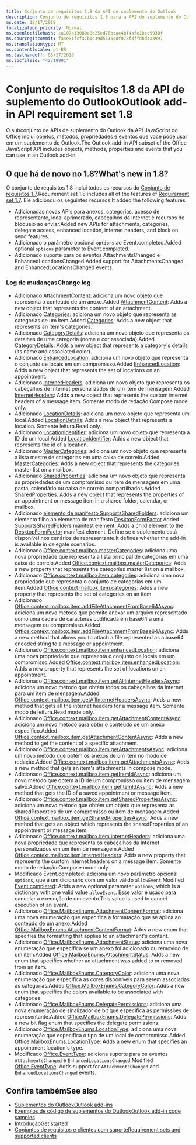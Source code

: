 ```yaml
---
title: Conjunto de requisitos 1.8 da API de suplemento do Outlook
description: Conjunto de requisitos 1,8 para a API do suplemento do Outlook
ms.date: 12/17/2019
localization_priority: Normal
ms.openlocfilehash: ca107a13080e8b25ed76bcae4bf4afe1bec9938f
ms.sourcegitcommit: fa4e81fcf41b1c39d5516edf078f3ffdbd4a3997
ms.translationtype: MT
ms.contentlocale: pt-BR
ms.lasthandoff: 03/17/2020
ms.locfileid: "42719991"
---
```

# <a name="outlook-add-in-api-requirement-set-18"></a><span data-ttu-id="4ef79-103">Conjunto de requisitos 1.8 da API de suplemento do Outlook</span><span class="sxs-lookup"><span data-stu-id="4ef79-103">Outlook add-in API requirement set 1.8</span></span>

<span data-ttu-id="4ef79-104">O subconjunto de APIs de suplemento do Outlook da API JavaScript do Office inclui objetos, métodos, propriedades e eventos que você pode usar em um suplemento do Outlook.</span><span class="sxs-lookup"><span data-stu-id="4ef79-104">The Outlook add-in API subset of the Office JavaScript API includes objects, methods, properties and events that you can use in an Outlook add-in.</span></span>

## <a name="whats-new-in-18"></a><span data-ttu-id="4ef79-105">O que há de novo no 1.8?</span><span class="sxs-lookup"><span data-stu-id="4ef79-105">What's new in 1.8?</span></span>

<span data-ttu-id="4ef79-106">O conjunto de requisitos 1.8 inclui todos os recursos do [Conjunto de requisitos 1.7](../requirement-set-1.7/outlook-requirement-set-1.7.md).</span><span class="sxs-lookup"><span data-stu-id="4ef79-106">Requirement set 1.8 includes all of the features of [Requirement set 1.7](../requirement-set-1.7/outlook-requirement-set-1.7.md).</span></span> <span data-ttu-id="4ef79-107">Ele adicionou os seguintes recursos.</span><span class="sxs-lookup"><span data-stu-id="4ef79-107">It added the following features.</span></span>

- <span data-ttu-id="4ef79-108">Adicionadas novas APIs para anexos, categorias, acesso de representante, local aprimorado, cabeçalhos da Internet e recursos de bloqueio ao enviar.</span><span class="sxs-lookup"><span data-stu-id="4ef79-108">Added new APIs for attachments, categories, delegate access, enhanced location, internet headers, and block on send features.</span></span>
- <span data-ttu-id="4ef79-109">Adicionado o parâmetro opcional `options` ao Event.completed.</span><span class="sxs-lookup"><span data-stu-id="4ef79-109">Added optional `options` parameter to Event.completed.</span></span>
- <span data-ttu-id="4ef79-110">Adicionado suporte para os eventos AttachmentsChanged e EnhancedLocationsChanged.</span><span class="sxs-lookup"><span data-stu-id="4ef79-110">Added support for AttachmentsChanged and EnhancedLocationsChanged events.</span></span>

### <a name="change-log"></a><span data-ttu-id="4ef79-111">Log de mudanças</span><span class="sxs-lookup"><span data-stu-id="4ef79-111">Change log</span></span>

- <span data-ttu-id="4ef79-112">Adicionado [AttachmentContent](/javascript/api/outlook/office.attachmentcontent?view=outlook-js-1.8): adiciona um novo objeto que representa o conteúdo de um anexo.</span><span class="sxs-lookup"><span data-stu-id="4ef79-112">Added [AttachmentContent](/javascript/api/outlook/office.attachmentcontent?view=outlook-js-1.8): Adds a new object that represents the content of an attachment.</span></span>
- <span data-ttu-id="4ef79-113">Adicionado [Categories](/javascript/api/outlook/office.categories?view=outlook-js-1.8): adiciona um novo objeto que representa as categorias de um item.</span><span class="sxs-lookup"><span data-stu-id="4ef79-113">Added [Categories](/javascript/api/outlook/office.categories?view=outlook-js-1.8): Adds a new object that represents an item's categories.</span></span>
- <span data-ttu-id="4ef79-114">Adicionado [CategoryDetails](/javascript/api/outlook/office.categorydetails?view=outlook-js-1.8): adiciona um novo objeto que representa os detalhes de uma categoria (nome e cor associada).</span><span class="sxs-lookup"><span data-stu-id="4ef79-114">Added [CategoryDetails](/javascript/api/outlook/office.categorydetails?view=outlook-js-1.8): Adds a new object that represents a category's details (its name and associated color).</span></span>
- <span data-ttu-id="4ef79-115">Adicionado [EnhancedLocation](/javascript/api/outlook/office.enhancedlocation?view=outlook-js-1.8): adiciona um novo objeto que representa o conjunto de locais em um compromisso.</span><span class="sxs-lookup"><span data-stu-id="4ef79-115">Added [EnhancedLocation](/javascript/api/outlook/office.enhancedlocation?view=outlook-js-1.8): Adds a new object that represents the set of locations on an appointment.</span></span>
- <span data-ttu-id="4ef79-116">Adicionado [InternetHeaders](/javascript/api/outlook/office.internetheaders?view=outlook-js-1.8): adiciona um novo objeto que representa os cabeçalhos de Internet personalizados de um item de mensagem.</span><span class="sxs-lookup"><span data-stu-id="4ef79-116">Added [InternetHeaders](/javascript/api/outlook/office.internetheaders?view=outlook-js-1.8): Adds a new object that represents the custom internet headers of a message item.</span></span> <span data-ttu-id="4ef79-117">Somente modo de redação.</span><span class="sxs-lookup"><span data-stu-id="4ef79-117">Compose mode only.</span></span>
- <span data-ttu-id="4ef79-118">Adicionado [LocationDetails](/javascript/api/outlook/office.locationdetails?view=outlook-js-1.8): adiciona um novo objeto que representa um local.</span><span class="sxs-lookup"><span data-stu-id="4ef79-118">Added [LocationDetails](/javascript/api/outlook/office.locationdetails?view=outlook-js-1.8): Adds a new object that represents a location.</span></span> <span data-ttu-id="4ef79-119">Somente leitura.</span><span class="sxs-lookup"><span data-stu-id="4ef79-119">Read only.</span></span>
- <span data-ttu-id="4ef79-120">Adicionado [LocationIdentifier](/javascript/api/outlook/office.locationidentifier?view=outlook-js-1.8): adiciona um novo objeto que representa a ID de um local.</span><span class="sxs-lookup"><span data-stu-id="4ef79-120">Added [LocationIdentifier](/javascript/api/outlook/office.locationidentifier?view=outlook-js-1.8): Adds a new object that represents the id of a location.</span></span>
- <span data-ttu-id="4ef79-121">Adicionado [MasterCategories](/javascript/api/outlook/office.mastercategories?view=outlook-js-1.8): adiciona um novo objeto que representa a lista mestre de categorias em uma caixa de correio.</span><span class="sxs-lookup"><span data-stu-id="4ef79-121">Added [MasterCategories](/javascript/api/outlook/office.mastercategories?view=outlook-js-1.8): Adds a new object that represents the categories master list on a mailbox.</span></span>
- <span data-ttu-id="4ef79-122">Adicionado [SharedProperties](/javascript/api/outlook/office.sharedproperties?view=outlook-js-1.8): adiciona um novo objeto que representa as propriedades de um compromisso ou item de mensagem em uma pasta, calendário ou caixa de correio compartilhados.</span><span class="sxs-lookup"><span data-stu-id="4ef79-122">Added [SharedProperties](/javascript/api/outlook/office.sharedproperties?view=outlook-js-1.8): Adds a new object that represents the properties of an appointment or message item in a shared folder, calendar, or mailbox.</span></span>
- <span data-ttu-id="4ef79-123">Adicionado [elemento de manifesto SupportsSharedFolders](../../manifest/supportssharedfolders.md): adiciona um elemento filho ao elemento de manifesto [DesktopFormFactor](../../manifest/desktopformfactor.md).</span><span class="sxs-lookup"><span data-stu-id="4ef79-123">Added [SupportsSharedFolders manifest element](../../manifest/supportssharedfolders.md): Adds a child element to the [DesktopFormFactor](../../manifest/desktopformfactor.md) manifest element.</span></span> <span data-ttu-id="4ef79-124">Define se o suplemento está disponível nos cenários de representante.</span><span class="sxs-lookup"><span data-stu-id="4ef79-124">It defines whether the add-in is available in delegate scenarios.</span></span>
- <span data-ttu-id="4ef79-125">Adicionado [Office.context.mailbox.masterCategories](office.context.mailbox.md#properties): adiciona uma nova propriedade que representa a lista principal de categorias em uma caixa de correio.</span><span class="sxs-lookup"><span data-stu-id="4ef79-125">Added [Office.context.mailbox.masterCategories](office.context.mailbox.md#properties): Adds a new property that represents the categories master list on a mailbox.</span></span>
- <span data-ttu-id="4ef79-126">Adicionado [Office.context.mailbox.item.categories](office.context.mailbox.item.md#properties): adiciona uma nova propriedade que representa o conjunto de categorias em um item.</span><span class="sxs-lookup"><span data-stu-id="4ef79-126">Added [Office.context.mailbox.item.categories](office.context.mailbox.item.md#properties): Adds a new property that represents the set of categories on an item.</span></span>
- <span data-ttu-id="4ef79-127">Adicionado [Office.context.mailbox.item.addFileAttachmentFromBase64Async](office.context.mailbox.item.md#methods): adiciona um novo método que permite anexar um arquivo representado como uma cadeia de caracteres codificada em base64 a uma mensagem ou compromisso.</span><span class="sxs-lookup"><span data-stu-id="4ef79-127">Added [Office.context.mailbox.item.addFileAttachmentFromBase64Async](office.context.mailbox.item.md#methods): Adds a new method that allows you to attach a file represented as a base64 encoded string to a message or appointment.</span></span>
- <span data-ttu-id="4ef79-128">Adicionado [Office.context.mailbox.item.enhancedLocation](office.context.mailbox.item.md#properties): adiciona uma nova propriedade que representa o conjunto de locais em um compromisso.</span><span class="sxs-lookup"><span data-stu-id="4ef79-128">Added [Office.context.mailbox.item.enhancedLocation](office.context.mailbox.item.md#properties): Adds a new property that represents the set of locations on an appointment.</span></span>
- <span data-ttu-id="4ef79-129">Adicionado [Office.context.mailbox.item.getAllInternetHeadersAsync](office.context.mailbox.item.md#methods): adiciona um novo método que obtém todos os cabeçalhos da Internet para um item de mensagem.</span><span class="sxs-lookup"><span data-stu-id="4ef79-129">Added [Office.context.mailbox.item.getAllInternetHeadersAsync](office.context.mailbox.item.md#methods): Adds a new method that gets all the internet headers for a message item.</span></span> <span data-ttu-id="4ef79-130">Somente modo de leitura.</span><span class="sxs-lookup"><span data-stu-id="4ef79-130">Read mode only.</span></span>
- <span data-ttu-id="4ef79-131">Adicionado [Office.context.mailbox.item.getAttachmentContentAsync](office.context.mailbox.item.md#methods): adiciona um novo método para obter o conteúdo de um anexo específico.</span><span class="sxs-lookup"><span data-stu-id="4ef79-131">Added [Office.context.mailbox.item.getAttachmentContentAsync](office.context.mailbox.item.md#methods): Adds a new method to get the content of a specific attachment.</span></span>
- <span data-ttu-id="4ef79-132">Adicionado [Office.context.mailbox.item.getAttachmentsAsync](office.context.mailbox.item.md#methods): adiciona um novo método que obtém os anexos de um item no modo de redação.</span><span class="sxs-lookup"><span data-stu-id="4ef79-132">Added [Office.context.mailbox.item.getAttachmentsAsync](office.context.mailbox.item.md#methods): Adds a new method that gets an item's attachments in compose mode.</span></span>
- <span data-ttu-id="4ef79-133">Adicionado [Office.context.mailbox.item.getItemIdAsync](office.context.mailbox.item.md#methods): adiciona um novo método que obtém a ID de um compromisso ou item de mensagem salvo.</span><span class="sxs-lookup"><span data-stu-id="4ef79-133">Added [Office.context.mailbox.item.getItemIdAsync](office.context.mailbox.item.md#methods): Adds a new method that gets the ID of a saved appointment or message item.</span></span>
- <span data-ttu-id="4ef79-134">Adicionado [Office.context.mailbox.item.getSharedPropertiesAsync](office.context.mailbox.item.md#methods): adiciona um novo método que obtém um objeto que representa as sharedProperties de um compromisso ou item de mensagem.</span><span class="sxs-lookup"><span data-stu-id="4ef79-134">Added [Office.context.mailbox.item.getSharedPropertiesAsync](office.context.mailbox.item.md#methods): Adds a new method that gets an object which represents the sharedProperties of an appointment or message item.</span></span>
- <span data-ttu-id="4ef79-135">Adicionado [Office.context.mailbox.item.internetHeaders](office.context.mailbox.item.md#properties): adiciona uma nova propriedade que representa os cabeçalhos da Internet personalizados em um item de mensagem.</span><span class="sxs-lookup"><span data-stu-id="4ef79-135">Added [Office.context.mailbox.item.internetHeaders](office.context.mailbox.item.md#properties): Adds a new property that represents the custom internet headers on a message item.</span></span> <span data-ttu-id="4ef79-136">Somente modo de redação.</span><span class="sxs-lookup"><span data-stu-id="4ef79-136">Compose mode only.</span></span>
- <span data-ttu-id="4ef79-137">Modificado [Event.completed](/javascript/api/office/office.addincommands.event#completed-options-): adiciona um novo parâmetro opcional `options`, que é um dicionário com um valor válido `allowEvent`.</span><span class="sxs-lookup"><span data-stu-id="4ef79-137">Modified [Event.completed](/javascript/api/office/office.addincommands.event#completed-options-): Adds a new optional parameter `options`, which is a dictionary with one valid value `allowEvent`.</span></span> <span data-ttu-id="4ef79-138">Esse valor é usado para cancelar a execução de um evento.</span><span class="sxs-lookup"><span data-stu-id="4ef79-138">This value is used to cancel execution of an event.</span></span>
- <span data-ttu-id="4ef79-139">Adicionado [Office.MailboxEnums.AttachmentContentFormat](/javascript/api/outlook/office.mailboxenums.attachmentcontentformat?view=outlook-js-1.8): adiciona uma nova enumeração que especifica a formatação que se aplica ao conteúdo de um anexo.</span><span class="sxs-lookup"><span data-stu-id="4ef79-139">Added [Office.MailboxEnums.AttachmentContentFormat](/javascript/api/outlook/office.mailboxenums.attachmentcontentformat?view=outlook-js-1.8): Adds a new enum that specifies the formatting that applies to an attachment's content.</span></span>
- <span data-ttu-id="4ef79-140">Adicionado [Office.MailboxEnums.AttachmentStatus](/javascript/api/outlook/office.mailboxenums.attachmentstatus?view=outlook-js-1.8): adiciona uma nova enumeração que especifica se um anexo foi adicionado ou removido de um item.</span><span class="sxs-lookup"><span data-stu-id="4ef79-140">Added [Office.MailboxEnums.AttachmentStatus](/javascript/api/outlook/office.mailboxenums.attachmentstatus?view=outlook-js-1.8): Adds a new enum that specifies whether an attachment was added to or removed from an item.</span></span>
- <span data-ttu-id="4ef79-141">Adicionado [Office.MailboxEnums.CategoryColor](/javascript/api/outlook/office.mailboxenums.categorycolor?view=outlook-js-1.8): adiciona uma nova enumeração que especifica as cores disponíveis para serem associadas às categorias.</span><span class="sxs-lookup"><span data-stu-id="4ef79-141">Added [Office.MailboxEnums.CategoryColor](/javascript/api/outlook/office.mailboxenums.categorycolor?view=outlook-js-1.8): Adds a new enum that specifies the colors available to be associated with categories.</span></span>
- <span data-ttu-id="4ef79-142">Adicionado [Office.MailboxEnums.DelegatePermissions](/javascript/api/outlook/office.mailboxenums.delegatepermissions?view=outlook-js-1.8): adiciona uma nova enumeração de sinalizador de bit que especifica as permissões de representante.</span><span class="sxs-lookup"><span data-stu-id="4ef79-142">Added [Office.MailboxEnums.DelegatePermissions](/javascript/api/outlook/office.mailboxenums.delegatepermissions?view=outlook-js-1.8): Adds a new bit flag enum that specifies the delegate permissions.</span></span>
- <span data-ttu-id="4ef79-143">Adicionado [Office.MailboxEnums.LocationType](/javascript/api/outlook/office.mailboxenums.locationtype?view=outlook-js-1.8): adiciona uma nova enumeração que especifica o tipo de um local de compromisso.</span><span class="sxs-lookup"><span data-stu-id="4ef79-143">Added [Office.MailboxEnums.LocationType](/javascript/api/outlook/office.mailboxenums.locationtype?view=outlook-js-1.8): Adds a new enum that specifies an appointment location's type.</span></span>
- <span data-ttu-id="4ef79-144">Modificado [Office.EventType](/javascript/api/office/office.eventtype): adiciona suporte para os eventos `AttachmentsChanged` e `EnhancedLocationsChanged`.</span><span class="sxs-lookup"><span data-stu-id="4ef79-144">Modified [Office.EventType](/javascript/api/office/office.eventtype): Adds support for `AttachmentsChanged` and `EnhancedLocationsChanged` events.</span></span>

## <a name="see-also"></a><span data-ttu-id="4ef79-145">Confira também</span><span class="sxs-lookup"><span data-stu-id="4ef79-145">See also</span></span>

- [<span data-ttu-id="4ef79-146">Suplementos do Outlook</span><span class="sxs-lookup"><span data-stu-id="4ef79-146">Outlook add-ins</span></span>](../../../outlook/outlook-add-ins-overview.md)
- [<span data-ttu-id="4ef79-147">Exemplos de código de suplementos do Outlook</span><span class="sxs-lookup"><span data-stu-id="4ef79-147">Outlook add-in code samples</span></span>](https://developer.microsoft.com/outlook/gallery/?filterBy=Outlook,Samples,Add-ins)
- [<span data-ttu-id="4ef79-148">Introdução</span><span class="sxs-lookup"><span data-stu-id="4ef79-148">Get started</span></span>](../../../quickstarts/outlook-quickstart.md)
- [<span data-ttu-id="4ef79-149">Conjuntos de requisitos e clientes com suporte</span><span class="sxs-lookup"><span data-stu-id="4ef79-149">Requirement sets and supported clients</span></span>](../../requirement-sets/outlook-api-requirement-sets.md)
